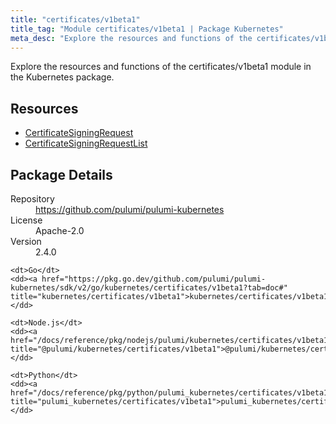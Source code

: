 ```yaml
---
title: "certificates/v1beta1"
title_tag: "Module certificates/v1beta1 | Package Kubernetes"
meta_desc: "Explore the resources and functions of the certificates/v1beta1 module in the Kubernetes package."
---
```


<!-- WARNING: this file was generated by Pulumi Docs Generator. -->
<!-- Do not edit by hand unless you're certain you know what you are doing! -->

Explore the resources and functions of the certificates/v1beta1 module in the Kubernetes package.

<h2 id="resources">Resources</h2>
<ul class="api">
    <li><a href="certificatesigningrequest" title="CertificateSigningRequest"><span class="symbol resource"></span>CertificateSigningRequest</a></li>
    <li><a href="certificatesigningrequestlist" title="CertificateSigningRequestList"><span class="symbol resource"></span>CertificateSigningRequestList</a></li>
</ul>

<h2 id="package-details">Package Details</h2>
<dl class="package-details">
	<dt>Repository</dt>
	<dd><a href="https://github.com/pulumi/pulumi-kubernetes">https://github.com/pulumi/pulumi-kubernetes</a></dd>
	<dt>License</dt>
	<dd>Apache-2.0</dd>
	<dt>Version</dt>
	<dd>2.4.0</dd>
</dl>



<dl class="tabular">

    <dt>Go</dt>
    <dd><a href="https://pkg.go.dev/github.com/pulumi/pulumi-kubernetes/sdk/v2/go/kubernetes/certificates/v1beta1?tab=doc#" title="kubernetes/certificates/v1beta1">kubernetes/certificates/v1beta1</a></dd>

    <dt>Node.js</dt>
    <dd><a href="/docs/reference/pkg/nodejs/pulumi/kubernetes/certificates/v1beta1/#" title="@pulumi/kubernetes/certificates/v1beta1">@pulumi/kubernetes/certificates/v1beta1</a></dd>

    <dt>Python</dt>
    <dd><a href="/docs/reference/pkg/python/pulumi_kubernetes/certificates/v1beta1" title="pulumi_kubernetes/certificates/v1beta1">pulumi_kubernetes/certificates/v1beta1</a></dd>

</dl>

